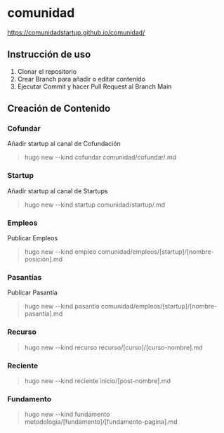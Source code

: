 # comunidad

https://comunidadstartup.github.io/comunidad/

## Instrucción de uso

1. Clonar el repositorio
2. Crear Branch para añadir o editar contenido
3. Ejecutar Commit y hacer Pull Request al Branch Main

## Creación de Contenido

### Cofundar

Añadir startup al canal de Cofundación

> hugo new --kind cofundar comunidad/cofundar/<file-name>.md
  
### Startup
  
Añadir startup al canal de Startups
  
> hugo new --kind startup comunidad/startup/<startup-name>.md
  
### Empleos
  
Publicar Empleos
  
> hugo new --kind empleo comunidad/empleos/[startup]/[nombre-posición].md
  
### Pasantías
  
Publicar Pasantía
  
> hugo new --kind pasantia comunidad/empleos/[startup]/[nombre-pasantía].md
  
### Recurso
  
> hugo new --kind recurso recurso/[curso]/[curso-nombre].md
  
### Reciente
  
> hugo new --kind reciente inicio/[post-nombre].md
  
### Fundamento
  
> hugo new --kind fundamento metodologia/[fundamento]/[fundamento-pagina].md
